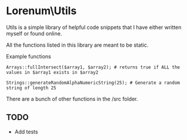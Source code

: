 # Lorenum\Utils

Utils is a simple library of helpful code snippets that I have either written myself or found online.

All the functions listed in this library are meant to be static.

Example functions

```
Arrays::fullIntersect($array1, $array2); # returns true if ALL the values in $array1 exists in $array2

Strings::generateRandomAlphaNumericString(25); # Generate a random string of length 25
```

There are a bunch of other functions in the /src folder.

## TODO

- Add tests